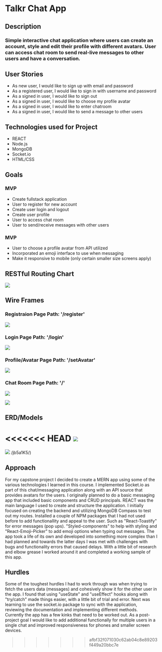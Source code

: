 # Talkr Chat App

## Description

### Simple interactive chat application where users can create an account, style and edit their profile with different avatars. User can access chat room to send real-live messages to other users and have a conversation.

## User Stories

*  As new user, I would like to sign up with email and password
*  As a registered user, I would like to sign in with username and password
*  As a signed in user, I would like to sign out
*  As a signed in user, I would like to choose my profile avatar 
*  As a signed in user, I would like to enter chatroom 
*  As a signed in user, I would like to send a message to other users 

## Technologies used for Project

*  REACT
*  Node.js
*  MongoDB
*  Socket.io
*  HTML/CSS

## Goals

### MVP
* Create fullstack application 
* User to register for new account
* Create user login and logout
* Create user profile
* User to access chat room
* User to send/receive messages with other users

### MVP
* User to choose a profile avatar from API utilized
* Incorporated an emoji interface to use when messaging
* Make it responsive to mobile (only certain smaller size screens apply)


## RESTful Routing Chart

![](https://user-images.githubusercontent.com/102763920/179932614-db54fbbf-4308-4efa-b61c-fd1ddbc456c9.png)

## Wire Frames

### Registraion Page Path: '/register'

![](https://user-images.githubusercontent.com/102763920/179935846-495c78de-6665-4cc9-a866-1dd23419dc7a.png)

### Login Page Path: '/login'

![](https://user-images.githubusercontent.com/102763920/179936091-6c151b1b-97df-4a48-9ba2-8a54efd19272.png)

### Profile/Avatar Page Path: '/setAvatar'

![](https://user-images.githubusercontent.com/102763920/179936486-04a0b618-c491-46b9-a252-d951b9778349.png)

### Chat Room Page Path: '/' 

![](https://user-images.githubusercontent.com/102763920/179939182-9c17eb8f-25b7-4e09-b1f9-f7c40ee1135d.png)

![](https://user-images.githubusercontent.com/102763920/179939352-35d896b5-bb75-4394-8ce9-1c657d6e158a.png)


## ERD/Models

<<<<<<< HEAD
![](https://i.imgur.com/jb5a1K5.png)
=======
![](https://user-images.githubusercontent.com/102763920/179932200-9e385da4-13db-4960-ae65-721c67b8b07e.png)
/jb5a1K5/)


## Approach

For my capstone project I decided to create a MERN app using some of the various technologies I learned in this course. I implemented Socket.io as part of this chat/messaging application along with an API source that provides avatars for the users. I originally planned to do a basic messaging app that included basic components and CRUD principals. REACT was the main language I used to create and structure the application. I initially focused on creating the backend and utilizing MongoDB Compass to test out my routes. Installed a couple of NPM packages that I had not used before to add functionallity and appeal to the user. Such as "React-Toastify" for error messages (pop ups). "Styled-components" to help with styling and "React-Emoji-Picker" to add emoji options when typing out messages. 
  The app took a life of its own and developed into something more complex than I had planned and towards the latter days I was met with challenges with bugs and functionality errors that caused delays. With a little bit of research and elbow grease I worked around it and completed a working sample of this app. 
  
## Hurdles

Some of the toughest hurdles I had to work through was when trying to fetch the users data (messages) and cohesively show it for the other user in the app. I found that using "useState" and "useEffect" hooks along with "try/catch" made things easier, with a little bit of trial and error. Next was learning to use the socket.io package to sync with the application, reviewing the documentation and implementing different methods. Currently the app has a few kinks that need to be worked out. As a post-project goal I would like to add additional functionally for multiple users in a single chat and improved responsiveness for phones and smaller screen devices. 


>>>>>>> afbf32f071030c62ab04c8e89203f449a20bbc7e



